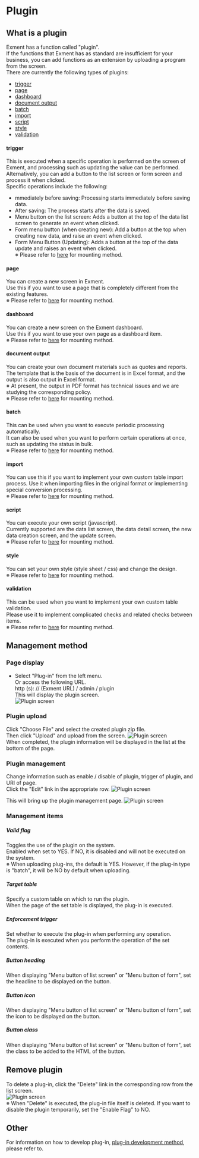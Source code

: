 # Plugin

## What is a plugin
Exment has a function called "plugin".  
If the functions that Exment has as standard are insufficient for your business, you can add functions as an extension by uploading a program from the screen.  
There are currently the following types of plugins:  

- [trigger](#trigger)
- [page](#page)
- [dashboard](#dashboard)
- [document output](#document-output)
- [batch](#batch)
- [import](#import)
- [script](#script)
- [style](#style)
- [validation](#validation)

#### trigger
This is executed when a specific operation is performed on the screen of Exment, and processing such as updating the value can be performed.  
Alternatively, you can add a button to the list screen or form screen and process it when clicked.  
Specific operations include the following:  
- mmediately before saving: Processing starts immediately before saving data.  
- After saving: The process starts after the data is saved.  
- Menu button on the list screen: Adds a button at the top of the data list screen to generate an event when clicked.  
- Form menu button (when creating new): Add a button at the top when creating new data, and raise an event when clicked.  
- Form Menu Button (Updating): Adds a button at the top of the data update and raises an event when clicked.  
※ Please refer to [here](/plugin_quickstart_trigger) for mounting method.

#### page
You can create a new screen in Exment.  
Use this if you want to use a page that is completely different from the existing features.  
※ Please refer to [here](/plugin_quickstart_page) for mounting method.

#### dashboard
You can create a new screen on the Exment dashboard.  
Use this if you want to use your own page as a dashboard item.  
※ Please refer to [here](/plugin_quickstart_dashboard) for mounting method.

#### document output
You can create your own document materials such as quotes and reports.  
The template that is the basis of the document is in Excel format, and the output is also output in Excel format.  
※ At present, the output in PDF format has technical issues and we are studying the corresponding policy.  
※ Please refer to [here](/plugin_quickstart_document) for mounting method.

#### batch
This can be used when you want to execute periodic processing automatically.  
It can also be used when you want to perform certain operations at once, such as updating the status in bulk.  
※ Please refer to [here](/plugin_quickstart_batch) for mounting method.

#### import
You can use this if you want to implement your own custom table import process.
Use it when importing files in the original format or implementing special conversion processing.  
※ Please refer to [here](/plugin_quickstart_import) for mounting method.

#### script
You can execute your own script (javascript).  
Currently supported are the data list screen, the data detail screen, the new data creation screen, and the update screen.  
※ Please refer to [here](/plugin_quickstart_script) for mounting method.

#### style
You can set your own style (style sheet / css) and change the design.  
※ Please refer to [here](/plugin_quickstart_style) for mounting method.

#### validation
This can be used when you want to implement your own custom table validation.  
Please use it to implement complicated checks and related checks between items.  
※ Please refer to [here](/plugin_quickstart_validate) for mounting method.

## Management method
### Page display
- Select "Plug-in" from the left menu.  
Or access the following URL.  
http (s): // (Exment URL) / admin / plugin  
This will display the plugin screen.  
![Plugin screen](img/plugin/plugin_grid1.png)  

### Plugin upload
Click "Choose File" and select the created plugin zip file.  
Then click "Upload" and upload from the screen.
![Plugin screen](img/plugin/plugin_upload.png)  
When completed, the plugin information will be displayed in the list at the bottom of the page.

### Plugin management
Change information such as enable / disable of plugin, trigger of plugin, and URI of page.  
Click the "Edit" link in the appropriate row.
![Plugin screen](img/plugin/plugin_edit1.png)  

This will bring up the plugin management page.
![Plugin screen](img/plugin/plugin_edit2.png)  

### Management items

##### Valid flag
Toggles the use of the plugin on the system.  
Enabled when set to YES. If NO, it is disabled and will not be executed on the system.  
※ When uploading plug-ins, the default is YES. However, if the plug-in type is "batch", it will be NO by default when uploading.

##### Target table
Specify a custom table on which to run the plugin.  
When the page of the set table is displayed, the plug-in is executed.

##### Enforcement trigger
Set whether to execute the plug-in when performing any operation.  
The plug-in is executed when you perform the operation of the set contents.  

##### Button heading
When displaying "Menu button of list screen" or "Menu button of form", set the headline to be displayed on the button.

##### Button icon
When displaying "Menu button of list screen" or "Menu button of form", set the icon to be displayed on the button.

##### Button class
When displaying "Menu button of list screen" or "Menu button of form", set the class to be added to the HTML of the button.

## Remove plugin
To delete a plug-in, click the "Delete" link in the corresponding row from the list screen.  
![Plugin screen](img/plugin/plugin_delete.png)  
※  When "Delete" is executed, the plug-in file itself is deleted.
If you want to disable the plugin temporarily, set the "Enable Flag" to NO.

## Other
For information on how to develop plug-in, [plug-in development method](/plugin_quickstart.md), please refer to.